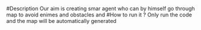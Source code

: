 #Description
Our aim is creating smar agent who can by himself go through map to avoid enimes and obstacles and 
#How to run it ?
Only run the code and the map will be automatically generated
